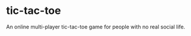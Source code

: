 tic-tac-toe
===========

An online multi-player tic-tac-toe game for people with no real social life.
